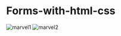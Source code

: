 # Forms-with-html-css
![marvel1](https://user-images.githubusercontent.com/56603291/133093450-8fa7c064-7b12-4e8b-bc67-ca3f45859757.jpg)
![marvel2](https://user-images.githubusercontent.com/56603291/133093461-1c1367d3-8276-4535-b243-4eda5e7f149d.jpg)
